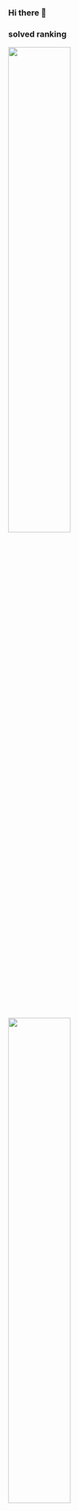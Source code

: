 ### Hi there 👋

<!--
**hoya54/hoya54** is a ✨ _special_ ✨ repository because its `README.md` (this file) appears on your GitHub profile.

Here are some ideas to get you started:

- 🔭 I’m currently working on ...
- 🌱 I’m currently learning ...
- 👯 I’m looking to collaborate on ...
- 🤔 I’m looking for help with ...
- 💬 Ask me about ...
- 📫 How to reach me: ...
- 😄 Pronouns: ...
- ⚡ Fun fact: ...
-->
### solved ranking
<img src="[![Solved.ac Profile](http://mazassumnida.wtf/api/v2/generate_badge?boj=hoya54)](https://solved.ac/hoya54/)" width = "50%">
<img src="https://github-readme-stats.vercel.app/api?username=hoya54&show_icons=true&theme=dark" width = "50%">
